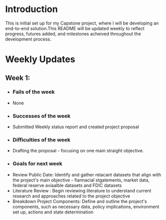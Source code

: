 # Introduction
This is initial set up for my Capstone project, where I will be developing an end-to-end solution.This README will be updated weekly to reflect progress,
futures added, and milestones acheived throughout the development process.
# Weekly Updates
## Week 1:
- ### Fails of the week
- None
- ### Successes of the week
- Submitted Weekly status report and created project proposal
- ### Difficulties of the week
- Drafting the proposal - focusing on one main straight objective.
- ### Goals for next week
-  Review Public Date: Identify and gather relacant datasets that align with the project's main objective - fiannacial stgatements, market data, federal reserve aviaalble datasets and FDIC datasets
-  Literature Review : Begin reviewing literature to understand current research and approaches related to the project objective
-  Breakdown Project Components: Define and outline the project's components, such as necessary data, policy implications, environment set up, actions and state determination 

